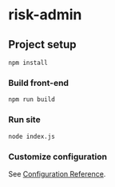 # risk-admin

## Project setup
```
npm install
```

### Build front-end
```
npm run build
```

### Run site
```
node index.js
```

### Customize configuration
See [Configuration Reference](https://cli.vuejs.org/config/).
